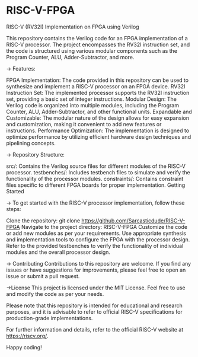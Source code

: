 # RISC-V-FPGA
RISC-V (RV32I) Implementation on FPGA using Verilog 

This repository contains the Verilog code for an FPGA implementation of a RISC-V processor. The project encompasses the RV32I instruction set, and the code is structured using various modular components such as the Program Counter, ALU, Adder-Subtractor, and more.

-> Features:

FPGA Implementation: The code provided in this repository can be used to synthesize and implement a RISC-V processor on an FPGA device.
RV32I Instruction Set: The implemented processor supports the RV32I instruction set, providing a basic set of integer instructions.
Modular Design: The Verilog code is organized into multiple modules, including the Program Counter, ALU, Adder-Subtractor, and other functional units.
Expandable and Customizable: The modular nature of the design allows for easy expansion and customization, making it convenient to add new features or instructions.
Performance Optimization: The implementation is designed to optimize performance by utilizing efficient hardware design techniques and pipelining concepts.

-> Repository Structure:

src/: Contains the Verilog source files for different modules of the RISC-V processor.
testbenches/: Includes testbench files to simulate and verify the functionality of the processor modules.
constraints/: Contains constraint files specific to different FPGA boards for proper implementation.
Getting Started

-> To get started with the RISC-V processor implementation, follow these steps:

Clone the repository: git clone https://github.com/Sarcasticdude/RISC-V-FPGA
Navigate to the project directory: RISC-V-FPGA
Customize the code or add new modules as per your requirements.
Use appropriate synthesis and implementation tools to configure the FPGA with the processor design.
Refer to the provided testbenches to verify the functionality of individual modules and the overall processor design.

-> Contributing
Contributions to this repository are welcome. If you find any issues or have suggestions for improvements, please feel free to open an issue or submit a pull request.

->License
This project is licensed under the MIT License. Feel free to use and modify the code as per your needs.

Please note that this repository is intended for educational and research purposes, and it is advisable to refer to official RISC-V specifications for production-grade implementations.

For further information and details, refer to the official RISC-V website at https://riscv.org/.

Happy coding!
